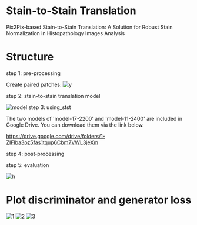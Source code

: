 # Stain-to-Stain Translation
Pix2Pix-based Stain-to-Stain Translation: A Solution for Robust Stain Normalization in Histopathology Images Analysis 
# Structure
step 1:	pre-processing

Create paired patches:
![y](https://user-images.githubusercontent.com/27900037/72141237-b3f5b200-33a7-11ea-936a-45393dada126.png)


step 2:	stain-to-stain translation model

![model](https://user-images.githubusercontent.com/27900037/72138589-557a0500-33a2-11ea-9567-c3f88c1184ab.png)
step 3:	using_stst

The two models of 'model-17-2200' and 'model-11-2400' are included in Google Drive. You can download them via the link below.

https://drive.google.com/drive/folders/1-ZIFlba3oz5fas1tqup6Cbm7VWL3jeXm

step 4:	post-processing

step 5:	evaluation 

![h](https://user-images.githubusercontent.com/27900037/72138986-287a2200-33a3-11ea-8e34-b0651b8c140c.png)


# Plot discriminator and generator loss
![1](https://user-images.githubusercontent.com/27900037/72138096-4d6d9580-33a1-11ea-8466-ba227c210011.png)
![2](https://user-images.githubusercontent.com/27900037/72138104-52cae000-33a1-11ea-9245-b1368bf0c0e8.png)
![3](https://user-images.githubusercontent.com/27900037/72138109-552d3a00-33a1-11ea-97cb-0f4a77cfca50.png)
